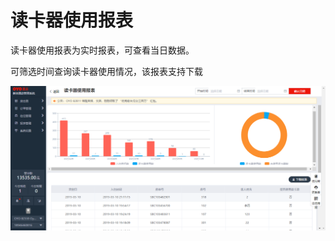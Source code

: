 # 读卡器使用报表

读卡器使用报表为实时报表，可查看当日数据。

可筛选时间查询读卡器使用情况，该报表支持下载

![](../../../.gitbook/assets/image%20%28243%29.png)

